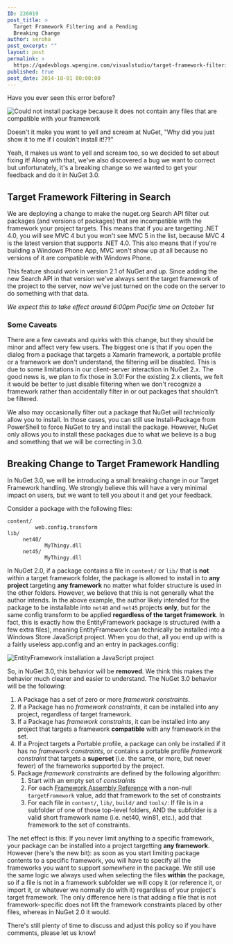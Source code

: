 ```yaml
---
ID: 226019
post_title: >
  Target Framework Filtering and a Pending
  Breaking Change
author: seroha
post_excerpt: ""
layout: post
permalink: >
  https://qadevblogs.wpengine.com/visualstudio/target-framework-filtering-and-a-pending-breaking-change/
published: true
post_date: 2014-10-01 00:00:00
---
```

Have you ever seen this error before?

![Could not install package because it does not contain any files that are compatible with your framework][1]

Doesn't it make you want to yell and scream at NuGet, "Why did you just show it to me if I couldn't install it!?‽"

Yeah, it makes us want to yell and scream too, so we decided to set about fixing it! Along with that, we've also discovered a bug we want to correct but unfortunately, it's a breaking change so we wanted to get your feedback and do it in NuGet 3.0.

## Target Framework Filtering in Search

We are deploying a change to make the nuget.org Search API filter out packages (and versions of packages) that are incompatible with the framework your project targets. This means that if you are targetting .NET 4.0, you will see MVC 4 but you won't see MVC 5 in the list, because MVC 4 is the latest version that supports .NET 4.0. This also means that if you're building a Windows Phone App, MVC won't show up at all because no versions of it are compatible with Windows Phone.

This feature should work in version 2.1 of NuGet and up. Since adding the new Search API in that version we've always sent the target framework of the project to the server, now we've just turned on the code on the server to do something with that data.

*We expect this to take effect around 6:00pm Pacific time on October 1st*

### Some Caveats

There are a few caveats and quirks with this change, but they should be minor and affect very few users. The biggest one is that if you open the dialog from a package that targets a Xamarin framework, a portable profile or a framework we don't understand, the filtering will be disabled. This is due to some limitations in our client-server interaction in NuGet 2.x. The good news is, we plan to fix those in 3.0! For the existing 2.x clients, we felt it would be better to just disable filtering when we don't recognize a framework rather than accidentally filter in or out packages that shouldn't be filtered.

We also may occasionally filter out a package that NuGet will *technically* allow you to install. In those cases, you can still use Install-Package from PowerShell to force NuGet to try and install the package. However, NuGet only allows you to install these packages due to what we believe is a bug and something that we will be correcting in 3.0.

## Breaking Change to Target Framework Handling

In NuGet 3.0, we will be introducing a small breaking change in our Target Framework handling. We strongly believe this will have a very minimal impact on users, but we want to tell you about it and get your feedback.

Consider a package with the following files:

    content/
             web.config.transform 
    lib/ 
         net40/ 
                MyThingy.dll 
         net45/ 
                MyThingy.dll
    

In NuGet 2.0, if a package contains a file in `content/` or `lib/` that is **not** within a target framework folder, the package is allowed to install in to **any project** targeting **any framework** no matter what folder structure is used in the other folders. However, we believe that this is not generally what the author intends. In the above example, the author likely intended for the package to be installable into `net40` and `net45` projects **only**, but for the same config transform to be applied **regardless of the target framework**. In fact, this is exactly how the EntityFramework package is structured (with a few extra files), meaning EntityFramework can technically be installed into a Windows Store JavaScript project. When you do that, all you end up with is a fairly useless app.config and an entry in packages.config:

![EntityFramework installation a JavaScript project][2]

So, in NuGet 3.0, this behavior will be **removed**. We think this makes the behavior much clearer and easier to understand. The NuGet 3.0 behavior will be the following:

1.  A Package has a set of zero or more *framework constraints*.
2.  If a Package has no *framework constraints*, it can be installed into any project, regardless of target framework.
3.  If a Package has *framework constraints*, it can be installed into any project that targets a framework **compatible** with any framework in the set.
4.  If a Project targets a Portable profile, a package can only be installed if it has no *framework constraints*, or contains a portable profile *framework constraint* that targets a **superset** (i.e. the same, or more, but never fewer) of the frameworks supported by the project.
5.  Package *framework constraints* are defined by the following algorithm: 
    1.  Start with an empty set of *constraints*
    2.  For each [Framework Assembly Reference][3] with a non-null `targetFramework` value, add that framework to the set of constraints
    3.  For each file in `content/`, `lib/`, `build/` and `tools/`: If file is in a subfolder of one of those top-level folders, AND the subfolder is a valid short framework name (i.e. net40, win81, etc.), add that framework to the set of constraints.

The net effect is this: If you never limit anything to a specific framework, your package can be installed into a project targetting **any framework**. However (here's the new bit): as soon as you start limiting package contents to a specific framework, you will have to specify all the frameworks you want to support *somewhere* in the package. We still use the same logic we always used when selecting the files **within** the package, so if a file is not in a framework subfolder we will copy it (or reference it, or import it, or whatever we normally do with it) regardless of your project's target framework. The only difference here is that adding a file that is not framework-specific does not lift the framework constraints placed by other files, whereas in NuGet 2.0 it would.

There's still plenty of time to discuss and adjust this policy so if you have comments, please let us know!

 [1]: https://devblogs.microsoft.com/nuget/wp-content/uploads/sites/49/2019/05/01-error.png
 [2]: https://devblogs.microsoft.com/nuget/wp-content/uploads/sites/49/2019/05/02-what-the-ef.png
 [3]: http://docs.nuget.org/docs/reference/nuspec-reference#Specifying_Framework_Assembly_References_(GAC)